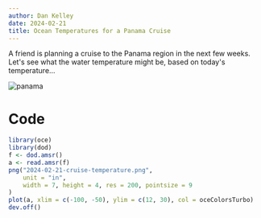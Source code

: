 ```yaml
---
author: Dan Kelley
date: 2024-02-21
title: Ocean Temperatures for a Panama Cruise
---
```


A friend is planning a cruise to the Panama region in the next few weeks.
Let's see what the water temperature might be, based on today's temperature...

![panama](/dek_blog/docs/assets/images/2024-02-21-cruise-temperature.png)


# Code

```R
library(oce)
library(dod)
f <- dod.amsr()
a <- read.amsr(f)
png("2024-02-21-cruise-temperature.png",
    unit = "in",
    width = 7, height = 4, res = 200, pointsize = 9
)
plot(a, xlim = c(-100, -50), ylim = c(12, 30), col = oceColorsTurbo)
dev.off()
```
